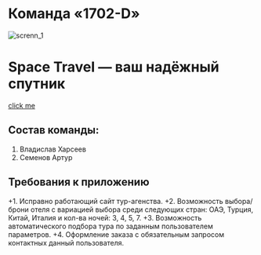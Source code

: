# Команда «1702-D»
![screnn_1](https://github.com/stankin/inet-2017/blob/master/idm-17-02/Team_1702-D/Screenshot_1.png)

# Space Travel — ваш надёжный спутник
 [click me](http://example.com/ "click")
 

## Состав команды:
  1. Владислав Харсеев
  2. Семенов Артур

## Требования к приложению
 
 +1. Исправно работающий сайт тур-агенства.
 +2. Возможность выбора/брони отеля с вариацией выбора среди следующих стран: ОАЭ, Турция, Китай, Италия и кол-ва ночей: 3, 4, 5, 7.
 +3. Возможность автоматического подбора тура по заданным пользователем параметров.
 +4. Оформление заказа с обязательным запросом контактных данный пользователя.

